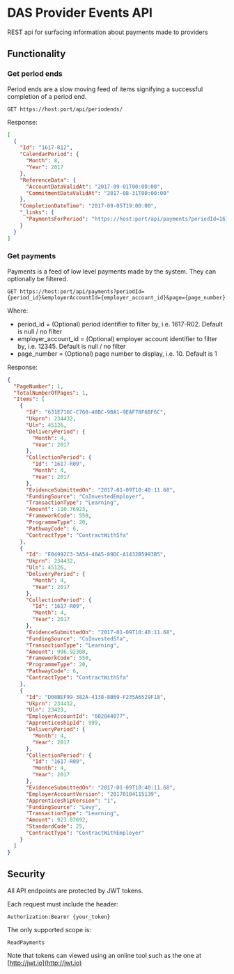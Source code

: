 # DAS Provider Events API

REST api for surfacing information about payments made to providers

## Functionality

### Get period ends

Period ends are a slow moving feed of items signifying a successful completion of a period end.

    GET https://host:port/api/periodends/

Response:
```json
[
  {
    "Id": "1617-R12",
    "CalendarPeriod": {
      "Month": 8,
      "Year": 2017
    },
    "ReferenceData": {
      "AccountDataValidAt": "2017-09-01T00:00:00",
      "CommitmentDataValidAt": "2017-08-31T00:00:00"
    },
    "CompletionDateTime": "2017-09-05T19:00:00",
    "_links": {
      "PaymentsForPeriod": "https://host:port/api/payments?periodId=1617-R12"
    }
  }
]
```

### Get payments

Payments is a feed of low level payments made by the system. They can optionally be filtered.

    GET https://host:port/api/payments?periodId={period_id}&employerAccountId={employer_account_id}&page={page_number}

Where:
* period_id = (Optional) period identifier to filter by, i.e. 1617-R02. Default is null / no filter
* employer_account_id = (Optional) employer account identifier to filter by, i.e. 12345. Default is null / no filter
* page_number = (Optional) page number to display, i.e. 10. Default is 1

Response:
```json
{
  "PageNumber": 1,
  "TotalNumberOfPages": 1,
  "Items": [
    {
      "Id": "631E716C-C760-48BC-9BA1-9EAF78F6BF6C",
      "Ukprn": 234432,
      "Uln": 45126,
      "DeliveryPeriod": {
        "Month": 4,
        "Year": 2017
      },
      "CollectionPeriod": {
        "Id": "1617-R09",
        "Month": 4,
        "Year": 2017
      },
      "EvidenceSubmittedOn": "2017-01-09T10:40:11.68",
      "FundingSource": "CoInvestedEmployer",
      "TransactionType": "Learning",
      "Amount": 110.76923,
      "FrameworkCode": 550,
      "ProgrammeType": 20,
      "PathwayCode": 6,
      "ContractType": "ContractWithSfa"
    },
    {
      "Id": "E04992C3-3A54-40A5-89DC-A1432B5993B5",
      "Ukprn": 234432,
      "Uln": 45126,
      "DeliveryPeriod": {
        "Month": 4,
        "Year": 2017
      },
      "CollectionPeriod": {
        "Id": "1617-R09",
        "Month": 4,
        "Year": 2017
      },
      "EvidenceSubmittedOn": "2017-01-09T10:40:11.68",
      "FundingSource": "CoInvestedSfa",
      "TransactionType": "Learning",
      "Amount": 996.92308,
      "FrameworkCode": 550,
      "ProgrammeType": 20,
      "PathwayCode": 6,
      "ContractType": "ContractWithSfa"
    },
    {
      "Id": "D08BEF99-382A-4138-8B69-F235A6529F18",
      "Ukprn": 234432,
      "Uln": 23423,
      "EmployerAccountId": "602844077",
      "ApprenticeshipId": 999,
      "DeliveryPeriod": {
        "Month": 4,
        "Year": 2017
      },
      "CollectionPeriod": {
        "Id": "1617-R09",
        "Month": 4,
        "Year": 2017
      },
      "EvidenceSubmittedOn": "2017-01-09T10:40:11.68",
      "EmployerAccountVersion": "20170104115139",
      "ApprenticeshipVersion": "1",
      "FundingSource": "Levy",
      "TransactionType": "Learning",
      "Amount": 923.07692,
      "StandardCode": 25,
      "ContractType": "ContractWithEmployer"
    }
  ]
}
```

## Security
All API endpoints are protected by JWT tokens.

Each request must include the header:
```
Authorization:Bearer {your_token}
```

The only supported scope is:

    ReadPayments

Note that tokens can viewed using an online tool such as the one at [http://jwt.io](http://jwt.io)
